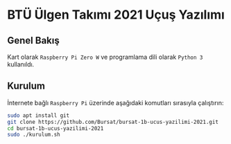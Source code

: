 # BTÜ Ülgen Takımı 2021 Uçuş Yazılımı

## Genel Bakış

Kart olarak `Raspberry Pi Zero W` ve programlama dili olarak `Python 3` kullanıldı.

## Kurulum

İnternete bağlı `Raspberry Pi` üzerinde aşağıdaki komutları sırasıyla çalıştırın:

```bash
sudo apt install git
git clone https://github.com/Bursat/bursat-1b-ucus-yazilimi-2021.git
cd bursat-1b-ucus-yazilimi-2021
sudo ./kurulum.sh
```
